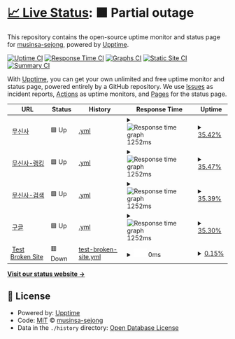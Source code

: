 # [📈 Live Status](https://musinsa-sejong.github.io/uptime-sample): <!--live status--> **🟧 Partial outage**

This repository contains the open-source uptime monitor and status page for [musinsa-sejong](https://musinsa-sejong.github.io/uptime-sample), powered by [Upptime](https://github.com/upptime/upptime).

[![Uptime CI](https://github.com/musinsa-sejong/uptime-sample/workflows/Uptime%20CI/badge.svg)](https://github.com/musinsa-sejong/uptime-sample/actions?query=workflow%3A%22Uptime+CI%22)
[![Response Time CI](https://github.com/musinsa-sejong/uptime-sample/workflows/Response%20Time%20CI/badge.svg)](https://github.com/musinsa-sejong/uptime-sample/actions?query=workflow%3A%22Response+Time+CI%22)
[![Graphs CI](https://github.com/musinsa-sejong/uptime-sample/workflows/Graphs%20CI/badge.svg)](https://github.com/musinsa-sejong/uptime-sample/actions?query=workflow%3A%22Graphs+CI%22)
[![Static Site CI](https://github.com/musinsa-sejong/uptime-sample/workflows/Static%20Site%20CI/badge.svg)](https://github.com/musinsa-sejong/uptime-sample/actions?query=workflow%3A%22Static+Site+CI%22)
[![Summary CI](https://github.com/musinsa-sejong/uptime-sample/workflows/Summary%20CI/badge.svg)](https://github.com/musinsa-sejong/uptime-sample/actions?query=workflow%3A%22Summary+CI%22)

With [Upptime](https://upptime.js.org), you can get your own unlimited and free uptime monitor and status page, powered entirely by a GitHub repository. We use [Issues](https://github.com/musinsa-sejong/uptime-sample/issues) as incident reports, [Actions](https://github.com/musinsa-sejong/uptime-sample/actions) as uptime monitors, and [Pages](https://musinsa-sejong.github.io/uptime-sample) for the status page.

<!--start: status pages-->
<!-- This summary is generated by Upptime (https://github.com/upptime/upptime) -->
<!-- Do not edit this manually, your changes will be overwritten -->
<!-- prettier-ignore -->
| URL | Status | History | Response Time | Uptime |
| --- | ------ | ------- | ------------- | ------ |
| <img alt="" src="https://icons.duckduckgo.com/ip3/www.musinsa.com.ico" height="13"> [무신사](https://www.musinsa.com) | 🟩 Up | [.yml](https://github.com/musinsa-sejong/musinsa-sejong.github.io/commits/HEAD/history/.yml) | <details><summary><img alt="Response time graph" src="./graphs//response-time-week.png" height="20"> 1252ms</summary><br><a href="https://musinsa-sejong.github.io/musinsa-sejong.github.io/history/"><img alt="Response time 1252" src="https://img.shields.io/endpoint?url=https%3A%2F%2Fraw.githubusercontent.com%2Fmusinsa-sejong%2Fmusinsa-sejong.github.io%2FHEAD%2Fapi%2F%2Fresponse-time.json"></a><br><a href="https://musinsa-sejong.github.io/musinsa-sejong.github.io/history/"><img alt="24-hour response time 1252" src="https://img.shields.io/endpoint?url=https%3A%2F%2Fraw.githubusercontent.com%2Fmusinsa-sejong%2Fmusinsa-sejong.github.io%2FHEAD%2Fapi%2F%2Fresponse-time-day.json"></a><br><a href="https://musinsa-sejong.github.io/musinsa-sejong.github.io/history/"><img alt="7-day response time 1252" src="https://img.shields.io/endpoint?url=https%3A%2F%2Fraw.githubusercontent.com%2Fmusinsa-sejong%2Fmusinsa-sejong.github.io%2FHEAD%2Fapi%2F%2Fresponse-time-week.json"></a><br><a href="https://musinsa-sejong.github.io/musinsa-sejong.github.io/history/"><img alt="30-day response time 1252" src="https://img.shields.io/endpoint?url=https%3A%2F%2Fraw.githubusercontent.com%2Fmusinsa-sejong%2Fmusinsa-sejong.github.io%2FHEAD%2Fapi%2F%2Fresponse-time-month.json"></a><br><a href="https://musinsa-sejong.github.io/musinsa-sejong.github.io/history/"><img alt="1-year response time 1252" src="https://img.shields.io/endpoint?url=https%3A%2F%2Fraw.githubusercontent.com%2Fmusinsa-sejong%2Fmusinsa-sejong.github.io%2FHEAD%2Fapi%2F%2Fresponse-time-year.json"></a></details> | <details><summary><a href="https://musinsa-sejong.github.io/musinsa-sejong.github.io/history/">35.42%</a></summary><a href="https://musinsa-sejong.github.io/musinsa-sejong.github.io/history/"><img alt="All-time uptime 35.42%" src="https://img.shields.io/endpoint?url=https%3A%2F%2Fraw.githubusercontent.com%2Fmusinsa-sejong%2Fmusinsa-sejong.github.io%2FHEAD%2Fapi%2F%2Fuptime.json"></a><br><a href="https://musinsa-sejong.github.io/musinsa-sejong.github.io/history/"><img alt="24-hour uptime 35.42%" src="https://img.shields.io/endpoint?url=https%3A%2F%2Fraw.githubusercontent.com%2Fmusinsa-sejong%2Fmusinsa-sejong.github.io%2FHEAD%2Fapi%2F%2Fuptime-day.json"></a><br><a href="https://musinsa-sejong.github.io/musinsa-sejong.github.io/history/"><img alt="7-day uptime 35.42%" src="https://img.shields.io/endpoint?url=https%3A%2F%2Fraw.githubusercontent.com%2Fmusinsa-sejong%2Fmusinsa-sejong.github.io%2FHEAD%2Fapi%2F%2Fuptime-week.json"></a><br><a href="https://musinsa-sejong.github.io/musinsa-sejong.github.io/history/"><img alt="30-day uptime 35.42%" src="https://img.shields.io/endpoint?url=https%3A%2F%2Fraw.githubusercontent.com%2Fmusinsa-sejong%2Fmusinsa-sejong.github.io%2FHEAD%2Fapi%2F%2Fuptime-month.json"></a><br><a href="https://musinsa-sejong.github.io/musinsa-sejong.github.io/history/"><img alt="1-year uptime 35.42%" src="https://img.shields.io/endpoint?url=https%3A%2F%2Fraw.githubusercontent.com%2Fmusinsa-sejong%2Fmusinsa-sejong.github.io%2FHEAD%2Fapi%2F%2Fuptime-year.json"></a></details>
| <img alt="" src="https://icons.duckduckgo.com/ip3/www.musinsa.com.ico" height="13"> [무신사-랭킹](https://www.musinsa.com/ranking/best) | 🟩 Up | [.yml](https://github.com/musinsa-sejong/musinsa-sejong.github.io/commits/HEAD/history/.yml) | <details><summary><img alt="Response time graph" src="./graphs//response-time-week.png" height="20"> 1252ms</summary><br><a href="https://musinsa-sejong.github.io/musinsa-sejong.github.io/history/"><img alt="Response time 1252" src="https://img.shields.io/endpoint?url=https%3A%2F%2Fraw.githubusercontent.com%2Fmusinsa-sejong%2Fmusinsa-sejong.github.io%2FHEAD%2Fapi%2F%2Fresponse-time.json"></a><br><a href="https://musinsa-sejong.github.io/musinsa-sejong.github.io/history/"><img alt="24-hour response time 1252" src="https://img.shields.io/endpoint?url=https%3A%2F%2Fraw.githubusercontent.com%2Fmusinsa-sejong%2Fmusinsa-sejong.github.io%2FHEAD%2Fapi%2F%2Fresponse-time-day.json"></a><br><a href="https://musinsa-sejong.github.io/musinsa-sejong.github.io/history/"><img alt="7-day response time 1252" src="https://img.shields.io/endpoint?url=https%3A%2F%2Fraw.githubusercontent.com%2Fmusinsa-sejong%2Fmusinsa-sejong.github.io%2FHEAD%2Fapi%2F%2Fresponse-time-week.json"></a><br><a href="https://musinsa-sejong.github.io/musinsa-sejong.github.io/history/"><img alt="30-day response time 1252" src="https://img.shields.io/endpoint?url=https%3A%2F%2Fraw.githubusercontent.com%2Fmusinsa-sejong%2Fmusinsa-sejong.github.io%2FHEAD%2Fapi%2F%2Fresponse-time-month.json"></a><br><a href="https://musinsa-sejong.github.io/musinsa-sejong.github.io/history/"><img alt="1-year response time 1252" src="https://img.shields.io/endpoint?url=https%3A%2F%2Fraw.githubusercontent.com%2Fmusinsa-sejong%2Fmusinsa-sejong.github.io%2FHEAD%2Fapi%2F%2Fresponse-time-year.json"></a></details> | <details><summary><a href="https://musinsa-sejong.github.io/musinsa-sejong.github.io/history/">35.47%</a></summary><a href="https://musinsa-sejong.github.io/musinsa-sejong.github.io/history/"><img alt="All-time uptime 35.47%" src="https://img.shields.io/endpoint?url=https%3A%2F%2Fraw.githubusercontent.com%2Fmusinsa-sejong%2Fmusinsa-sejong.github.io%2FHEAD%2Fapi%2F%2Fuptime.json"></a><br><a href="https://musinsa-sejong.github.io/musinsa-sejong.github.io/history/"><img alt="24-hour uptime 35.47%" src="https://img.shields.io/endpoint?url=https%3A%2F%2Fraw.githubusercontent.com%2Fmusinsa-sejong%2Fmusinsa-sejong.github.io%2FHEAD%2Fapi%2F%2Fuptime-day.json"></a><br><a href="https://musinsa-sejong.github.io/musinsa-sejong.github.io/history/"><img alt="7-day uptime 35.47%" src="https://img.shields.io/endpoint?url=https%3A%2F%2Fraw.githubusercontent.com%2Fmusinsa-sejong%2Fmusinsa-sejong.github.io%2FHEAD%2Fapi%2F%2Fuptime-week.json"></a><br><a href="https://musinsa-sejong.github.io/musinsa-sejong.github.io/history/"><img alt="30-day uptime 35.47%" src="https://img.shields.io/endpoint?url=https%3A%2F%2Fraw.githubusercontent.com%2Fmusinsa-sejong%2Fmusinsa-sejong.github.io%2FHEAD%2Fapi%2F%2Fuptime-month.json"></a><br><a href="https://musinsa-sejong.github.io/musinsa-sejong.github.io/history/"><img alt="1-year uptime 35.47%" src="https://img.shields.io/endpoint?url=https%3A%2F%2Fraw.githubusercontent.com%2Fmusinsa-sejong%2Fmusinsa-sejong.github.io%2FHEAD%2Fapi%2F%2Fuptime-year.json"></a></details>
| <img alt="" src="https://icons.duckduckgo.com/ip3/www.musinsa.com.ico" height="13"> [무신사-검색](https://www.musinsa.com/search/musinsa/integration?q=%EB%B0%98%ED%8C%94&type=popular) | 🟩 Up | [.yml](https://github.com/musinsa-sejong/musinsa-sejong.github.io/commits/HEAD/history/.yml) | <details><summary><img alt="Response time graph" src="./graphs//response-time-week.png" height="20"> 1252ms</summary><br><a href="https://musinsa-sejong.github.io/musinsa-sejong.github.io/history/"><img alt="Response time 1252" src="https://img.shields.io/endpoint?url=https%3A%2F%2Fraw.githubusercontent.com%2Fmusinsa-sejong%2Fmusinsa-sejong.github.io%2FHEAD%2Fapi%2F%2Fresponse-time.json"></a><br><a href="https://musinsa-sejong.github.io/musinsa-sejong.github.io/history/"><img alt="24-hour response time 1252" src="https://img.shields.io/endpoint?url=https%3A%2F%2Fraw.githubusercontent.com%2Fmusinsa-sejong%2Fmusinsa-sejong.github.io%2FHEAD%2Fapi%2F%2Fresponse-time-day.json"></a><br><a href="https://musinsa-sejong.github.io/musinsa-sejong.github.io/history/"><img alt="7-day response time 1252" src="https://img.shields.io/endpoint?url=https%3A%2F%2Fraw.githubusercontent.com%2Fmusinsa-sejong%2Fmusinsa-sejong.github.io%2FHEAD%2Fapi%2F%2Fresponse-time-week.json"></a><br><a href="https://musinsa-sejong.github.io/musinsa-sejong.github.io/history/"><img alt="30-day response time 1252" src="https://img.shields.io/endpoint?url=https%3A%2F%2Fraw.githubusercontent.com%2Fmusinsa-sejong%2Fmusinsa-sejong.github.io%2FHEAD%2Fapi%2F%2Fresponse-time-month.json"></a><br><a href="https://musinsa-sejong.github.io/musinsa-sejong.github.io/history/"><img alt="1-year response time 1252" src="https://img.shields.io/endpoint?url=https%3A%2F%2Fraw.githubusercontent.com%2Fmusinsa-sejong%2Fmusinsa-sejong.github.io%2FHEAD%2Fapi%2F%2Fresponse-time-year.json"></a></details> | <details><summary><a href="https://musinsa-sejong.github.io/musinsa-sejong.github.io/history/">35.39%</a></summary><a href="https://musinsa-sejong.github.io/musinsa-sejong.github.io/history/"><img alt="All-time uptime 35.39%" src="https://img.shields.io/endpoint?url=https%3A%2F%2Fraw.githubusercontent.com%2Fmusinsa-sejong%2Fmusinsa-sejong.github.io%2FHEAD%2Fapi%2F%2Fuptime.json"></a><br><a href="https://musinsa-sejong.github.io/musinsa-sejong.github.io/history/"><img alt="24-hour uptime 35.39%" src="https://img.shields.io/endpoint?url=https%3A%2F%2Fraw.githubusercontent.com%2Fmusinsa-sejong%2Fmusinsa-sejong.github.io%2FHEAD%2Fapi%2F%2Fuptime-day.json"></a><br><a href="https://musinsa-sejong.github.io/musinsa-sejong.github.io/history/"><img alt="7-day uptime 35.39%" src="https://img.shields.io/endpoint?url=https%3A%2F%2Fraw.githubusercontent.com%2Fmusinsa-sejong%2Fmusinsa-sejong.github.io%2FHEAD%2Fapi%2F%2Fuptime-week.json"></a><br><a href="https://musinsa-sejong.github.io/musinsa-sejong.github.io/history/"><img alt="30-day uptime 35.39%" src="https://img.shields.io/endpoint?url=https%3A%2F%2Fraw.githubusercontent.com%2Fmusinsa-sejong%2Fmusinsa-sejong.github.io%2FHEAD%2Fapi%2F%2Fuptime-month.json"></a><br><a href="https://musinsa-sejong.github.io/musinsa-sejong.github.io/history/"><img alt="1-year uptime 35.39%" src="https://img.shields.io/endpoint?url=https%3A%2F%2Fraw.githubusercontent.com%2Fmusinsa-sejong%2Fmusinsa-sejong.github.io%2FHEAD%2Fapi%2F%2Fuptime-year.json"></a></details>
| <img alt="" src="https://icons.duckduckgo.com/ip3/www.google.com.ico" height="13"> [구글](https://www.google.com) | 🟩 Up | [.yml](https://github.com/musinsa-sejong/musinsa-sejong.github.io/commits/HEAD/history/.yml) | <details><summary><img alt="Response time graph" src="./graphs//response-time-week.png" height="20"> 1252ms</summary><br><a href="https://musinsa-sejong.github.io/musinsa-sejong.github.io/history/"><img alt="Response time 1252" src="https://img.shields.io/endpoint?url=https%3A%2F%2Fraw.githubusercontent.com%2Fmusinsa-sejong%2Fmusinsa-sejong.github.io%2FHEAD%2Fapi%2F%2Fresponse-time.json"></a><br><a href="https://musinsa-sejong.github.io/musinsa-sejong.github.io/history/"><img alt="24-hour response time 1252" src="https://img.shields.io/endpoint?url=https%3A%2F%2Fraw.githubusercontent.com%2Fmusinsa-sejong%2Fmusinsa-sejong.github.io%2FHEAD%2Fapi%2F%2Fresponse-time-day.json"></a><br><a href="https://musinsa-sejong.github.io/musinsa-sejong.github.io/history/"><img alt="7-day response time 1252" src="https://img.shields.io/endpoint?url=https%3A%2F%2Fraw.githubusercontent.com%2Fmusinsa-sejong%2Fmusinsa-sejong.github.io%2FHEAD%2Fapi%2F%2Fresponse-time-week.json"></a><br><a href="https://musinsa-sejong.github.io/musinsa-sejong.github.io/history/"><img alt="30-day response time 1252" src="https://img.shields.io/endpoint?url=https%3A%2F%2Fraw.githubusercontent.com%2Fmusinsa-sejong%2Fmusinsa-sejong.github.io%2FHEAD%2Fapi%2F%2Fresponse-time-month.json"></a><br><a href="https://musinsa-sejong.github.io/musinsa-sejong.github.io/history/"><img alt="1-year response time 1252" src="https://img.shields.io/endpoint?url=https%3A%2F%2Fraw.githubusercontent.com%2Fmusinsa-sejong%2Fmusinsa-sejong.github.io%2FHEAD%2Fapi%2F%2Fresponse-time-year.json"></a></details> | <details><summary><a href="https://musinsa-sejong.github.io/musinsa-sejong.github.io/history/">35.30%</a></summary><a href="https://musinsa-sejong.github.io/musinsa-sejong.github.io/history/"><img alt="All-time uptime 35.30%" src="https://img.shields.io/endpoint?url=https%3A%2F%2Fraw.githubusercontent.com%2Fmusinsa-sejong%2Fmusinsa-sejong.github.io%2FHEAD%2Fapi%2F%2Fuptime.json"></a><br><a href="https://musinsa-sejong.github.io/musinsa-sejong.github.io/history/"><img alt="24-hour uptime 35.30%" src="https://img.shields.io/endpoint?url=https%3A%2F%2Fraw.githubusercontent.com%2Fmusinsa-sejong%2Fmusinsa-sejong.github.io%2FHEAD%2Fapi%2F%2Fuptime-day.json"></a><br><a href="https://musinsa-sejong.github.io/musinsa-sejong.github.io/history/"><img alt="7-day uptime 35.30%" src="https://img.shields.io/endpoint?url=https%3A%2F%2Fraw.githubusercontent.com%2Fmusinsa-sejong%2Fmusinsa-sejong.github.io%2FHEAD%2Fapi%2F%2Fuptime-week.json"></a><br><a href="https://musinsa-sejong.github.io/musinsa-sejong.github.io/history/"><img alt="30-day uptime 35.30%" src="https://img.shields.io/endpoint?url=https%3A%2F%2Fraw.githubusercontent.com%2Fmusinsa-sejong%2Fmusinsa-sejong.github.io%2FHEAD%2Fapi%2F%2Fuptime-month.json"></a><br><a href="https://musinsa-sejong.github.io/musinsa-sejong.github.io/history/"><img alt="1-year uptime 35.30%" src="https://img.shields.io/endpoint?url=https%3A%2F%2Fraw.githubusercontent.com%2Fmusinsa-sejong%2Fmusinsa-sejong.github.io%2FHEAD%2Fapi%2F%2Fuptime-year.json"></a></details>
| <img alt="" src="https://icons.duckduckgo.com/ip3/thissitedoesnotexist.koj.co.ico" height="13"> [Test Broken Site](https://thissitedoesnotexist.koj.co) | 🟥 Down | [test-broken-site.yml](https://github.com/musinsa-sejong/musinsa-sejong.github.io/commits/HEAD/history/test-broken-site.yml) | <details><summary><img alt="Response time graph" src="./graphs/test-broken-site/response-time-week.png" height="20"> 0ms</summary><br><a href="https://musinsa-sejong.github.io/musinsa-sejong.github.io/history/test-broken-site"><img alt="Response time 0" src="https://img.shields.io/endpoint?url=https%3A%2F%2Fraw.githubusercontent.com%2Fmusinsa-sejong%2Fmusinsa-sejong.github.io%2FHEAD%2Fapi%2Ftest-broken-site%2Fresponse-time.json"></a><br><a href="https://musinsa-sejong.github.io/musinsa-sejong.github.io/history/test-broken-site"><img alt="24-hour response time 0" src="https://img.shields.io/endpoint?url=https%3A%2F%2Fraw.githubusercontent.com%2Fmusinsa-sejong%2Fmusinsa-sejong.github.io%2FHEAD%2Fapi%2Ftest-broken-site%2Fresponse-time-day.json"></a><br><a href="https://musinsa-sejong.github.io/musinsa-sejong.github.io/history/test-broken-site"><img alt="7-day response time 0" src="https://img.shields.io/endpoint?url=https%3A%2F%2Fraw.githubusercontent.com%2Fmusinsa-sejong%2Fmusinsa-sejong.github.io%2FHEAD%2Fapi%2Ftest-broken-site%2Fresponse-time-week.json"></a><br><a href="https://musinsa-sejong.github.io/musinsa-sejong.github.io/history/test-broken-site"><img alt="30-day response time 0" src="https://img.shields.io/endpoint?url=https%3A%2F%2Fraw.githubusercontent.com%2Fmusinsa-sejong%2Fmusinsa-sejong.github.io%2FHEAD%2Fapi%2Ftest-broken-site%2Fresponse-time-month.json"></a><br><a href="https://musinsa-sejong.github.io/musinsa-sejong.github.io/history/test-broken-site"><img alt="1-year response time 0" src="https://img.shields.io/endpoint?url=https%3A%2F%2Fraw.githubusercontent.com%2Fmusinsa-sejong%2Fmusinsa-sejong.github.io%2FHEAD%2Fapi%2Ftest-broken-site%2Fresponse-time-year.json"></a></details> | <details><summary><a href="https://musinsa-sejong.github.io/musinsa-sejong.github.io/history/test-broken-site">0.15%</a></summary><a href="https://musinsa-sejong.github.io/musinsa-sejong.github.io/history/test-broken-site"><img alt="All-time uptime 0.15%" src="https://img.shields.io/endpoint?url=https%3A%2F%2Fraw.githubusercontent.com%2Fmusinsa-sejong%2Fmusinsa-sejong.github.io%2FHEAD%2Fapi%2Ftest-broken-site%2Fuptime.json"></a><br><a href="https://musinsa-sejong.github.io/musinsa-sejong.github.io/history/test-broken-site"><img alt="24-hour uptime 0.15%" src="https://img.shields.io/endpoint?url=https%3A%2F%2Fraw.githubusercontent.com%2Fmusinsa-sejong%2Fmusinsa-sejong.github.io%2FHEAD%2Fapi%2Ftest-broken-site%2Fuptime-day.json"></a><br><a href="https://musinsa-sejong.github.io/musinsa-sejong.github.io/history/test-broken-site"><img alt="7-day uptime 0.15%" src="https://img.shields.io/endpoint?url=https%3A%2F%2Fraw.githubusercontent.com%2Fmusinsa-sejong%2Fmusinsa-sejong.github.io%2FHEAD%2Fapi%2Ftest-broken-site%2Fuptime-week.json"></a><br><a href="https://musinsa-sejong.github.io/musinsa-sejong.github.io/history/test-broken-site"><img alt="30-day uptime 0.15%" src="https://img.shields.io/endpoint?url=https%3A%2F%2Fraw.githubusercontent.com%2Fmusinsa-sejong%2Fmusinsa-sejong.github.io%2FHEAD%2Fapi%2Ftest-broken-site%2Fuptime-month.json"></a><br><a href="https://musinsa-sejong.github.io/musinsa-sejong.github.io/history/test-broken-site"><img alt="1-year uptime 0.15%" src="https://img.shields.io/endpoint?url=https%3A%2F%2Fraw.githubusercontent.com%2Fmusinsa-sejong%2Fmusinsa-sejong.github.io%2FHEAD%2Fapi%2Ftest-broken-site%2Fuptime-year.json"></a></details>

<!--end: status pages-->

[**Visit our status website →**](https://musinsa-sejong.github.io/uptime-sample)

## 📄 License

- Powered by: [Upptime](https://github.com/upptime/upptime)
- Code: [MIT](./LICENSE) © [musinsa-sejong](https://musinsa-sejong.github.io/uptime-sample)
- Data in the `./history` directory: [Open Database License](https://opendatacommons.org/licenses/odbl/1-0/)
